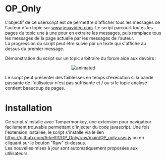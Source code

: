 # OP_Only
L'objectif de ce userscript est de permettre d'afficher tous les messages de l'auteur d'un topic sur www.jeuxvideo.com. Le script parcourt toutes les pages du topic une à une pour en extraire les messages,
puis remplace tous les messages de la page actuelle par les messages de l'auteur. <br />
La progression du script peut être suivie par un texte qui s'affiche au dessus du premier message. <br />

Démonstration du script sur un topic arbitraire du forum aide aux devoirs : <br />
<p align="center">
  <img src="https://user-images.githubusercontent.com/14261356/179423854-ed18c194-f7bd-405c-9981-5e2027743263.gif" alt="animated" />
</p>
Le script peut présenter des faiblesses en temps d'exécution si la bande passante de l'utilisateur n'est pas suffisante
et / ou si le topic analysé contient beaucoup de pages.

# Installation
Ce script s'installe avec Tampermonkey, une extension pour navigateur facilement trouvable permettant d'injecter du code javascript. 
Une fois l'extension installée, le script s'installe via le lien https://github.com/Arkel01/OP_Only/raw/main/OP_only.user.js 
ou en cliquant sur le bouton "Raw" ci-dessus. <br />
Les nouvelles mises à jour sont automatiquement proposées aux utilisateurs.
